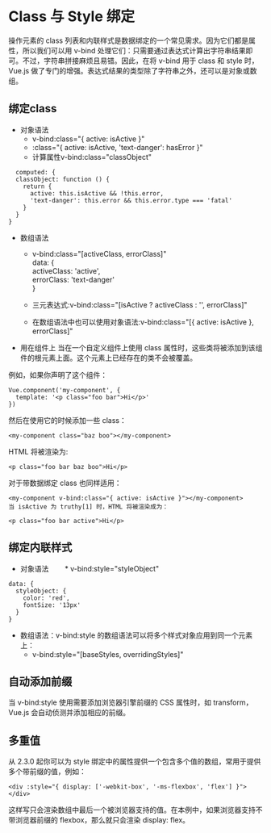 # Class 与 Style 绑定
操作元素的 class 列表和内联样式是数据绑定的一个常见需求。因为它们都是属性，所以我们可以用 v-bind 处理它们：只需要通过表达式计算出字符串结果即可。不过，字符串拼接麻烦且易错。因此，在将 v-bind 用于 class 和 style 时，Vue.js 做了专门的增强。表达式结果的类型除了字符串之外，还可以是对象或数组。

## 绑定class
* 对象语法
  * v-bind:class="{ active: isActive }"
  * :class="{ active: isActive, 'text-danger': hasError }"
  * 计算属性v-bind:class="classObject"
```
  computed: {
  classObject: function () {
    return {
      active: this.isActive && !this.error,
      'text-danger': this.error && this.error.type === 'fatal'
    }
  }
}
```
* 数组语法
   *  v-bind:class="[activeClass, errorClass]"  
    data: {  
     activeClass: 'active',  
     errorClass: 'text-danger'  
    }

   * 三元表达式:v-bind:class="[isActive ? activeClass : '', errorClass]"
   * 在数组语法中也可以使用对象语法:v-bind:class="[{ active: isActive }, errorClass]"
* 用在组件上
当在一个自定义组件上使用 class 属性时，这些类将被添加到该组件的根元素上面。这个元素上已经存在的类不会被覆盖。

例如，如果你声明了这个组件：
```
Vue.component('my-component', {
  template: '<p class="foo bar">Hi</p>'
})
```
然后在使用它的时候添加一些 class：
```
<my-component class="baz boo"></my-component>
```
HTML 将被渲染为:

```
<p class="foo bar baz boo">Hi</p>
```
对于带数据绑定 class 也同样适用：
```
<my-component v-bind:class="{ active: isActive }"></my-component>
当 isActive 为 truthy[1] 时，HTML 将被渲染成为：

<p class="foo bar active">Hi</p>
```
## 绑定内联样式
* 对象语法
　　* v-bind:style="styleObject"
```
data: {
  styleObject: {
    color: 'red',
    fontSize: '13px'
  }
}
```
* 数组语法：v-bind:style 的数组语法可以将多个样式对象应用到同一个元素上：
   *  v-bind:style="[baseStyles, overridingStyles]"

## 自动添加前缀
当 v-bind:style 使用需要添加浏览器引擎前缀的 CSS 属性时，如 transform，Vue.js 会自动侦测并添加相应的前缀。

## 多重值
从 2.3.0 起你可以为 style 绑定中的属性提供一个包含多个值的数组，常用于提供多个带前缀的值，例如：
```
<div :style="{ display: ['-webkit-box', '-ms-flexbox', 'flex'] }"></div>
```
这样写只会渲染数组中最后一个被浏览器支持的值。在本例中，如果浏览器支持不带浏览器前缀的 flexbox，那么就只会渲染 display: flex。